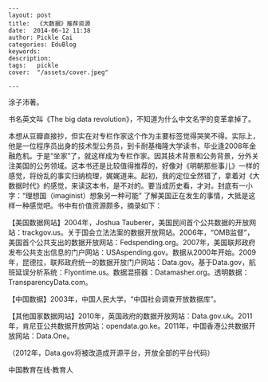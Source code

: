 
    ---
    layout: post  
    title:  《大数据》推荐资源  
    date:  2014-06-12 11:38  
    author: Pickle Cai  
    categories: EduBlog  
    keywords: 
    description:   
    tags:	pickle   
    cover:  "/assets/cover.jpeg"  

    ---  
    
涂子沛著。

书名英文叫《The big data revolution》，不知道为什么中文名字的变革拿掉了。



本想从豆瓣直接抄，但实在对专栏作家这个作为主要标签觉得哭笑不得。实际上，他是一位程序员出身的技术型公务员，到卡耐基梅隆大学读书，毕业逢2008年金融危机。于是“坐家”了，就这样成为专栏作家。因其技术背景和公务背景，分外关注美国的公务领域。这本书还是比较值得推荐的，好像对《明朝那些事儿》一样的感觉，将纷乱的事实归纳梳理，娓娓道来。起初，我的定位全然错了，拿着对《大数据时代》的感觉，来读这本书，是不对的。要当成历史看，才对。封底有一小字：“理想国（imaginist）想象另一种可能”  了解美国正在发生的事情，大抵是这样一种感觉吧。书中有价值资源颇多，摘录如下：

【美国数据网站】2004年，Joshua Tauberer，美国民间首个公共数据的开放网站：trackgov.us。关于国会立法法案的数据开放网站。2006年，“OMB监督”，美国首个公共支出的数据开放网站：Fedspending.org。2007年，美国联邦政府发布公共支出信息的门户网站：USAspending.gov。数据从2000年开始。2009年，昆德拉，联邦政府统一的数据开放门户网站：Data.gov。基于Data.gov，航班延误分析系统：Flyontime.us。数据混搭器：Datamasher.org。透明数据：TransparencyData.com。

【中国数据】2003年，中国人民大学，“中国社会调查开放数据库”。

【其他国家数据网站】2010年，英国政府的数据开放网站：Data.gov.uk。2011年，肯尼亚公共数据开放网站：opendata.go.ke。2011年，中国香港公共数据开放网站：Data.One。

（2012年，Data.gov将被改造成开源平台，开放全部的平台代码）

		    
 中国教育在线·教育人

